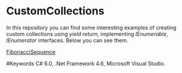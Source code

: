 # CustomCollections

In this repository you can find some interesting examples of creating custom collections using *yield return*, implementing *IEnumerable*, *IEnumerator* interfaces. Below you can see them.

[FibonacciSequence](https://github.com/LusineHovs/CustomCollections/tree/master/FibonacciSequence/FibonacciSequence)<br>


#Keywords
C# 6.0, .Net Framework 4.6, Microsoft Visual Studio.
